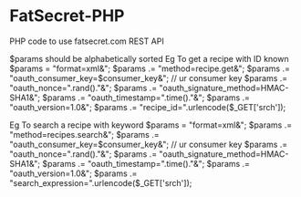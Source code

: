 # FatSecret-PHP
PHP code to use fatsecret.com REST API 
 
 $params should be alphabetically sorted
 Eg To get a recipe with ID known
 $params = "format=xml&";
$params .= "method=recipe.get&";
$params .= "oauth_consumer_key=$consumer_key&"; // ur consumer key
$params .= "oauth_nonce=".rand()."&";
$params .= "oauth_signature_method=HMAC-SHA1&";
$params .= "oauth_timestamp=".time()."&";
$params .= "oauth_version=1.0&";
$params .= "recipe_id=".urlencode($_GET['srch']);


Eg To search a recipe with keyword 
 $params = "format=xml&";
$params .= "method=recipes.search&";
$params .= "oauth_consumer_key=$consumer_key&"; // ur consumer key
$params .= "oauth_nonce=".rand()."&";
$params .= "oauth_signature_method=HMAC-SHA1&";
$params .= "oauth_timestamp=".time()."&";
$params .= "oauth_version=1.0&";
$params .= "search_expression=".urlencode($_GET['srch']);
